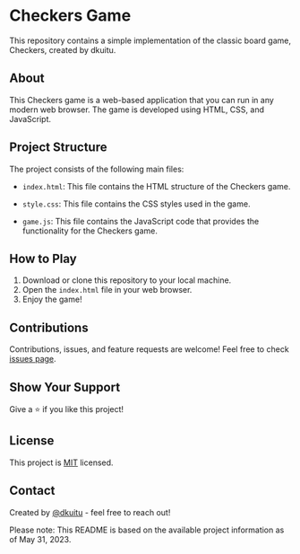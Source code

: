 # Checkers Game

This repository contains a simple implementation of the classic board game, Checkers, created by dkuitu.

## About

This Checkers game is a web-based application that you can run in any modern web browser. The game is developed using HTML, CSS, and JavaScript.

## Project Structure

The project consists of the following main files:

- `index.html`: This file contains the HTML structure of the Checkers game.

- `style.css`: This file contains the CSS styles used in the game.

- `game.js`: This file contains the JavaScript code that provides the functionality for the Checkers game.

## How to Play

1. Download or clone this repository to your local machine.
2. Open the `index.html` file in your web browser.
3. Enjoy the game!

## Contributions

Contributions, issues, and feature requests are welcome! Feel free to check [issues page](https://github.com/dkuitu/checkers/issues).

## Show Your Support

Give a ⭐️ if you like this project!

## License

This project is [MIT](https://opensource.org/licenses/MIT) licensed.

## Contact

Created by [@dkuitu](https://github.com/dkuitu) - feel free to reach out!

Please note: This README is based on the available project information as of May 31, 2023.
